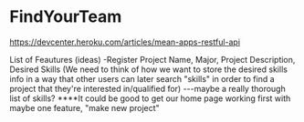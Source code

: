 # FindYourTeam

https://devcenter.heroku.com/articles/mean-apps-restful-api

List of Feautures (ideas)
-Register Project 
  Name, Major, Project Description, Desired Skills
  (We need to think of how we want to store the desired skills info in a way that other users can later search "skills" in order to find a    project that they're interested in/qualified for) ---maybe a really thorough list of skills?
****It could be good to get our home page working first with maybe one feature, "make new project" 
